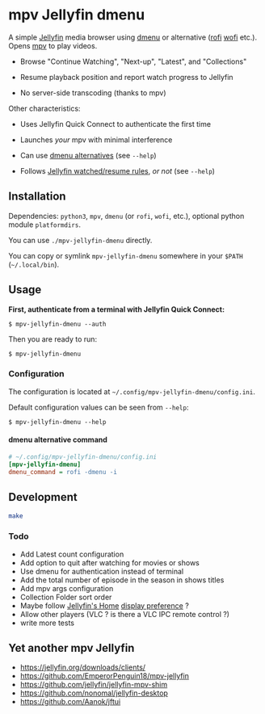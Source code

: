 # mpv Jellyfin dmenu

A simple [Jellyfin] media browser using [dmenu] or alternative ([rofi] [wofi]
etc.). Opens [mpv] to play videos.

- Browse "Continue Watching", "Next-up", "Latest", and "Collections"

- Resume playback position and report watch progress to Jellyfin

- No server-side transcoding (thanks to mpv)

Other characteristics:

- Uses Jellyfin Quick Connect to authenticate the first time

- Launches *your* mpv with minimal interference

- Can use [dmenu alternatives][alt] (see `--help`)

- Follows [Jellyfin watched/resume rules][rules], *or not* (see `--help`)

[Jellyfin]: https://jellyfin.org/
[mpv]: https://mpv.io/
[dmenu]: https://tools.suckless.org/dmenu
[rofi]: https://davatorium.github.io/rofi
[wofi]: https://hg.sr.ht/~scoopta/wofi
[alt]: #dmenu-alternative-command
[rules]: https://jellyfin.josmind.com/web/#/dashboard/playback/resume

## Installation

Dependencies: `python3`, `mpv`, `dmenu` (or `rofi`, `wofi`, etc.), optional python module
`platformdirs`.

You can use `./mpv-jellyfin-dmenu` directly.

You can copy or symlink `mpv-jellyfin-dmenu` somewhere in your `$PATH` (`~/.local/bin`).

## Usage

**First, authenticate from a terminal with Jellyfin Quick Connect:**

```console
$ mpv-jellyfin-dmenu --auth
```

Then you are ready to run:

```console
$ mpv-jellyfin-dmenu
```

### Configuration

The configuration is located at `~/.config/mpv-jellyfin-dmenu/config.ini`.

Default configuration values can be seen from `--help`:

```console
$ mpv-jellyfin-dmenu --help
```

#### dmenu alternative command

```ini
# ~/.config/mpv-jellyfin-dmenu/config.ini
[mpv-jellyfin-dmenu]
dmenu_command = rofi -dmenu -i
```

## Development

```sh
make
```

### Todo

- Add Latest count configuration
- Add option to quit after watching for movies or shows
- Use dmenu for authentication instead of terminal
- Add the total number of episode in the season in shows titles
- Add mpv args configuration
- Collection Folder sort order
- Maybe follow [Jellyfin's Home](https://jellyfin.josmind.com/web/#/mypreferenceshome.html) [display preference](https://api.jellyfin.org/#tag/DisplayPreferences) ?
- Allow other players (VLC ? is there a VLC IPC remote control ?)
- write more tests

## Yet another mpv Jellyfin

- https://jellyfin.org/downloads/clients/
- https://github.com/EmperorPenguin18/mpv-jellyfin
- https://github.com/jellyfin/jellyfin-mpv-shim
- https://github.com/nonomal/jellyfin-desktop
- https://github.com/Aanok/jftui
